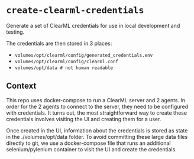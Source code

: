 # `create-clearml-credentials`

Generate a set of ClearML credentials for use in local development and testing.

The credentials are then stored in 3 places:

- `volumes/opt/clearml/config/generated_credentials.env`
- `volumes/opt/clearml/config/clearml.conf`
- `volumes/opt/data # not human readable`

## Context

This repo uses docker-compose to run a ClearML server and 2 agents.
In order for the 2 agents to connect to the server, they need to be configured
with credentials. It turns out, the most straightforward way to create these
credentials involves visiting the UI and creating them for a user.

Once created in the UI, information about the credentials is stored as state
in the ./volumes/opt/data folder. To avoid committing these large data files
directly to git, we use a docker-compose file that runs an additional selenium/pylenium
container to visit the UI and create the credentials.

